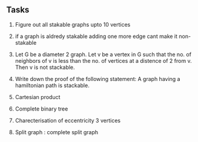 ## Tasks 

1. Figure out all stakable graphs upto 10 vertices
2. if a graph is aldredy stakable adding one more edge cant make it non-stakable

3. Let G be a diameter 2 graph. Let v be a vertex in G such that the no. of neighbors of v is less than the no. of vertices at a distence of 2 from v. Then v is not stackable.

4. Write down the proof of the following statement: 
    A graph having a hamiltonian path is stackable.

5. Cartesian product 

6. Complete binary tree

7. Charecterisation of eccentricity 3 vertices

8. Split graph : complete split graph